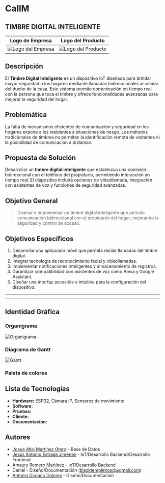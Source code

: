# CallM

## TIMBRE DIGITAL INTELIGENTE

| Logo de Empresa | Logo del Producto |
| --------------- | ----------------- |
|![Logo del Empresa](https://i.imgur.com/Y3LtyXo.jpeg)|![Logo del Producto](https://github.com/Callm-IOT/api-callm/blob/main/WhatsApp%20Image%202025-02-17%20at%2015.27.25.jpeg)|

## Descripción

El **Timbre Digital Inteligente** es un dispositivo IoT diseñado para brindar mayor seguridad a los hogares mediante llamadas bidireccionales al celular del dueño de la casa. Este sistema permite comunicación en tiempo real con la persona que toca el timbre y ofrece funcionalidades avanzadas para mejorar la seguridad del hogar.

## Problemática

La falta de mecanismos eficientes de comunicación y seguridad en los hogares expone a los residentes a situaciones de riesgo. Los métodos tradicionales de timbres no permiten la identificación remota de visitantes ni la posibilidad de comunicación a distancia.

## Propuesta de Solución

Desarrollar un **timbre digital inteligente** que establezca una conexión bidireccional con el teléfono del propietario, permitiendo interacción en tiempo real. El dispositivo incluirá opciones de videollamada, integración con asistentes de voz y funciones de seguridad avanzadas.

## Objetivo General

> Diseñar e implementar un timbre digital inteligente que permita comunicación bidireccional con el propietario del hogar, mejorando la seguridad y control de acceso.

## Objetivos Específicos

1. Desarrollar una aplicación móvil que permita recibir llamadas del timbre digital.
2. Integrar tecnología de reconocimiento facial y videollamadas.
3. Implementar notificaciones inteligentes y almacenamiento de registros.
4. Garantizar compatibilidad con asistentes de voz como Alexa y Google Assistant.
5. Diseñar una interfaz accesible e intuitiva para la configuración del dispositivo.

---


---

## Identidad Gráfica

### Organigrama
![Organigrama](https://github.com/Callm-IOT/api-callm/blob/main/CallMOrGa.png)

### Diagrama de Gantt
![Gantt](https://github.com/Callm-IOT/api-callm/blob/main/Gr%C3%A1fico%20Diagrama%20de%20Gantt%20CallM.png)


### Paleta de colores

## Lista de Tecnologías

- **Hardware:** ESP32, Cámara IP, Sensores de movimiento
- **Software:** &#x20;
- **Pruebas:**&#x20;
- **Cliente:** &#x20;
- **Documentación:**&#x20;

## Autores

- [Josué Atlai Martínez Otero](https://github.com/Josue-Martinez-Otero) - Base de Datos  
- [Jesús Antonio Estrada Jiménez](https://github.com/antcodernez) - IoT/Desarrollo Backend/Desarrollo Frontend  
- [Amaury Romero Martínez](https://github.com/AmauryRomero1285) - IoT/Desarrollo Backend
- Daniel - Diseño/Documentación ([blacktemplehood@gmail.com](mailto:blacktemplehood@gmail.com))
- [Antonio Ocpaco Dolores](https://github.com/ANTONIOOCPACODOLORES) - Diseño/Documentación 

